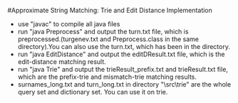 #Approximate String Matching: Trie and Edit Distance Implementation

* use "javac" to compile all java files
* run "java Preprocess" and output the turn.txt file, which is preprocessed.(turgenev.txt and Preprocess.class in the same directory).You can also use the turn.txt, which has been in the directory.
* run "java EditDistance" and output the editDResult.txt file, which is the edit-distance matching result.
* run "java Trie" and output the trieResult_prefix.txt and trieResult.txt file, which are the prefix-trie and mismatch-trie matching results.
* surnames_long.txt and turn_long.txt in directory "\src\trie" are the whole query set and dictionary set.
  You can use it on trie.